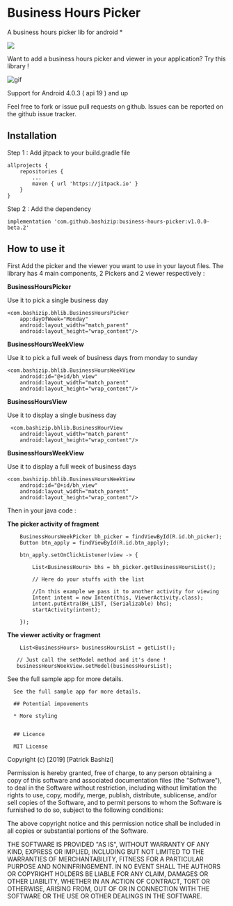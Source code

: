 # Business Hours Picker
A business hours picker lib for android *

[![](https://jitpack.io/v/bashizip/business-hours-picker.svg)](https://jitpack.io/#bashizip/business-hours-picker)

Want to add a business hours picker and viewer in your application? Try this library ! 

![gif](https://github.com/bashizip/business-hours-picker/blob/master/captures/ezgif.com-resize.gif?raw=true)


Support for Android 4.0.3 ( api 19 ) and up

Feel free to fork or issue pull requests on github. Issues can be reported on the github issue tracker.

## Installation 

Step 1 : Add jitpack to your build.gradle file

	allprojects {
		repositories {
			...
			maven { url 'https://jitpack.io' }
		}
	}
  
  Step 2 : Add the dependency
  
    implementation 'com.github.bashizip:business-hours-picker:v1.0.0-beta.2'
   
  ## How to use it 
  
   
First  Add the picker and the viewer you want to use in your layout files. The library has 4 main components,
2 Pickers and 2 viewer respectively :

**BusinessHoursPicker**

 Use it to pick a single business day

    <com.bashizip.bhlib.BusinessHoursPicker
        app:dayOfWeek="Monday"
        android:layout_width="match_parent"
        android:layout_height="wrap_content"/>
        
  **BusinessHoursWeekView**
  
  Use it to pick a full week of business days from monday to sunday


    <com.bashizip.bhlib.BusinessHoursWeekView
        android:id="@+id/bh_view"
        android:layout_width="match_parent"
        android:layout_height="wrap_content"/>
        
   **BusinessHoursView**
    
   Use it to display a single business day
    
     <com.bashizip.bhlib.BusinessHourView
        android:layout_width="match_parent"
        android:layout_height="wrap_content"/>
        
   **BusinessHoursWeekView**
     
   Use it to display a full week of business days 
    
    <com.bashizip.bhlib.BusinessHoursWeekView
        android:id="@+id/bh_view"
        android:layout_width="match_parent"
        android:layout_height="wrap_content"/>
        
  Then in your java code :
  
  **The picker activity of fragment**
  
        BusinessHoursWeekPicker bh_picker = findViewById(R.id.bh_picker);
        Button btn_apply = findViewById(R.id.btn_apply);

        btn_apply.setOnClickListener(view -> {

            List<BusinessHours> bhs = bh_picker.getBusinessHoursList();
            
            // Here do your stuffs with the list
            
            //In this example we pass it to another activity for viewing
            Intent intent = new Intent(this, ViewerActivity.class);
            intent.putExtra(BH_LIST, (Serializable) bhs);
            startActivity(intent);

        });
        
   **The viewer activity or fragment**
   
   
        List<BusinessHours> businessHoursList = getList();
       
       // Just call the setModel method and it's done !
       businessHoursWeekView.setModel(businessHoursList);
       
    
   See the full sample app for more details.


      See the full sample app for more details.

      ## Potential impovements

      * More styling


      ## Licence

      MIT License

   Copyright (c) [2019] [Patrick Bashizi]

   Permission is hereby granted, free of charge, to any person obtaining a copy
   of this software and associated documentation files (the "Software"), to deal
   in the Software without restriction, including without limitation the rights
   to use, copy, modify, merge, publish, distribute, sublicense, and/or sell
   copies of the Software, and to permit persons to whom the Software is
   furnished to do so, subject to the following conditions:

   The above copyright notice and this permission notice shall be included in all
   copies or substantial portions of the Software.

   THE SOFTWARE IS PROVIDED "AS IS", WITHOUT WARRANTY OF ANY KIND, EXPRESS OR
   IMPLIED, INCLUDING BUT NOT LIMITED TO THE WARRANTIES OF MERCHANTABILITY,
   FITNESS FOR A PARTICULAR PURPOSE AND NONINFRINGEMENT. IN NO EVENT SHALL THE
   AUTHORS OR COPYRIGHT HOLDERS BE LIABLE FOR ANY CLAIM, DAMAGES OR OTHER
   LIABILITY, WHETHER IN AN ACTION OF CONTRACT, TORT OR OTHERWISE, ARISING FROM,
   OUT OF OR IN CONNECTION WITH THE SOFTWARE OR THE USE OR OTHER DEALINGS IN THE
   SOFTWARE.
       

  

   
  
  
  
  
  

